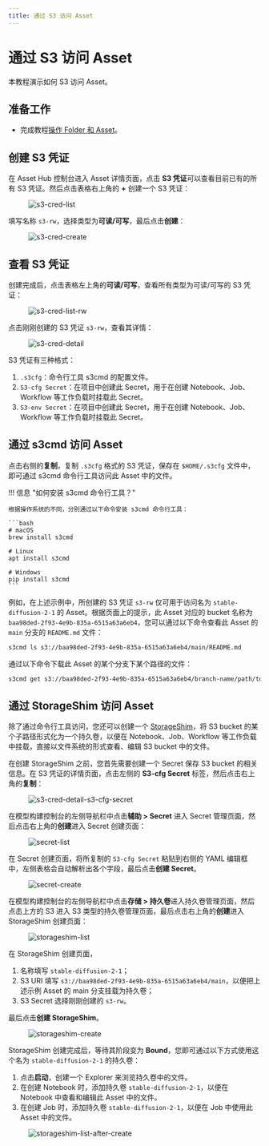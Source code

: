 ```yaml
---
title: 通过 S3 访问 Asset
---
```


# 通过 S3 访问 Asset

本教程演示如何 S3 访问 Asset。

## 准备工作

* 完成教程[操作 Folder 和 Asset](./manipulate-folder-and-asset.md)。

## 创建 S3 凭证

在 Asset Hub 控制台进入 Asset 详情页面，点击 **S3 凭证**可以查看目前已有的所有 S3 凭证。然后点击表格右上角的 **+** 创建一个 S3 凭证：

<figure class="screenshot">
  <img alt="s3-cred-list" src="../../assets/guide/manage-asset/access-asset-by-s3/s3-cred-list.png" class="screenshot"/>
</figure>

填写名称 `s3-rw`，选择类型为**可读/可写**，最后点击**创建**：

<figure class="screenshot">
  <img alt="s3-cred-create" src="../../assets/guide/manage-asset/access-asset-by-s3/s3-cred-create.png" class="screenshot"/>
</figure>

## 查看 S3 凭证

创建完成后，点击表格左上角的**可读/可写**，查看所有类型为可读/可写的 S3 凭证：

<figure class="screenshot">
  <img alt="s3-cred-list-rw" src="../../assets/guide/manage-asset/access-asset-by-s3/s3-cred-list-rw.png" class="screenshot"/>
</figure>

点击刚刚创建的 S3 凭证 `s3-rw`，查看其详情：

<figure class="screenshot">
  <img alt="s3-cred-detail" src="../../assets/guide/manage-asset/access-asset-by-s3/s3-cred-detail.png" class="screenshot"/>
</figure>

S3 凭证有三种格式：

1. `.s3cfg`：命令行工具 s3cmd 的配置文件。
2. `S3-cfg Secret`：在项目中创建此 Secret，用于在创建 Notebook、Job、Workflow 等工作负载时挂载此 Secret。
3. `S3-env Secret`：在项目中创建此 Secret，用于在创建 Notebook、Job、Workflow 等工作负载时挂载此 Secret。

## 通过 s3cmd 访问 Asset

点击右侧的**复制**，复制 `.s3cfg` 格式的 S3 凭证，保存在 `$HOME/.s3cfg` 文件中，即可通过 s3cmd 命令行工具访问此 Asset 中的文件。

!!! 信息 "如何安装 s3cmd 命令行工具？"

    根据操作系统的不同，分别通过以下命令安装 s3cmd 命令行工具：

    ```bash
    # macOS
    brew install s3cmd

    # Linux
    apt install s3cmd

    # Windows
    pip install s3cmd
    ```

例如，在上述示例中，所创建的 S3 凭证 `s3-rw` 仅可用于访问名为 `stable-diffusion-2-1` 的 Asset。根据页面上的提示，此 Asset 对应的 bucket 名称为 `baa98ded-2f93-4e9b-835a-6515a63a6eb4`，您可以通过以下命令查看此 Asset 的 `main` 分支的 `README.md` 文件：

```bash
s3cmd ls s3://baa98ded-2f93-4e9b-835a-6515a63a6eb4/main/README.md
```

通过以下命令下载此 Asset 的某个分支下某个路径的文件：

```bash
s3cmd get s3://baa98ded-2f93-4e9b-835a-6515a63a6eb4/branch-name/path/to/object
```

## 通过 StorageShim 访问 Asset

除了通过命令行工具访问，您还可以创建一个 [StorageShim](../manage-auxiliary-resources/manage-datasetconnect.md)，将 S3 bucket 的某个子路径形式化为一个持久卷，以便在 Notebook、Job、Workflow 等工作负载中挂载，直接以文件系统的形式查看、编辑 S3 bucket 中的文件。

在创建 StorageShim 之前，您首先需要创建一个 Secret 保存 S3 bucket 的相关信息。在 S3 凭证的详情页面，点击左侧的 **S3-cfg Secret** 标签，然后点击右上角的**复制**：

<figure class="screenshot">
  <img alt="s3-cred-detail-s3-cfg-secret" src="../../assets/guide/manage-asset/access-asset-by-s3/s3-cred-detail-s3-cfg-secret.png" class="screenshot"/>
</figure>

在模型构建控制台的左侧导航栏中点击**辅助 > Secret** 进入 Secret 管理页面，然后点击右上角的**创建**进入 Secret 创建页面：

<figure class="screenshot">
  <img alt="secret-list" src="../../assets/guide/manage-asset/access-asset-by-s3/secret-list.png" class="screenshot"/>
</figure>

在 Secret 创建页面，将所复制的 `S3-cfg Secret` 粘贴到右侧的 YAML 编辑框中，左侧表格会自动解析出各个字段，最后点击**创建 Secret**。

<figure class="screenshot">
  <img alt="secret-create" src="../../assets/guide/manage-asset/access-asset-by-s3/secret-create.png" class="screenshot"/>
</figure>

在模型构建控制台的左侧导航栏中点击**存储 > 持久卷**进入持久卷管理页面，然后点击上方的 S3 进入 S3 类型的持久卷管理页面，最后点击右上角的**创建**进入 StorageShim 创建页面：

<figure class="screenshot">
  <img alt="storageshim-list" src="../../assets/guide/manage-asset/access-asset-by-s3/storageshim-list.png" class="screenshot"/>
</figure>

在 StorageShim 创建页面，

1. 名称填写 `stable-diffusion-2-1`；
2. S3 URI 填写 `s3://baa98ded-2f93-4e9b-835a-6515a63a6eb4/main`，以便把上述示例 Asset 的 main 分支挂载为持久卷；
3. S3 Secret 选择刚刚创建的 `s3-rw`。

最后点击**创建 StorageShim**。

<figure class="screenshot">
  <img alt="storageshim-create" src="../../assets/guide/manage-asset/access-asset-by-s3/storageshim-create.png" class="screenshot"/>
</figure>

StorageShim 创建完成后，等待其阶段变为 **Bound**，您即可通过以下方式使用这个名为 `stable-diffusion-2-1` 的持久卷：

1. 点击**启动**，创建一个 Explorer 来浏览持久卷中的文件。
2. 在创建 Notebook 时，添加持久卷 `stable-diffusion-2-1`，以便在 Notebook 中查看和编辑此 Asset 中的文件。
3. 在创建 Job 时，添加持久卷 `stable-diffusion-2-1`，以便在 Job 中使用此 Asset 中的文件。

<figure class="screenshot">
  <img alt="storageshim-list-after-create" src="../../assets/guide/manage-asset/access-asset-by-s3/storageshim-list-after-create.png" class="screenshot"/>
</figure>
